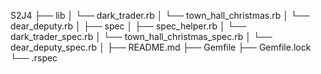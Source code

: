 S2J4
├── lib
│   └── dark_trader.rb
│   └── town_hall_christmas.rb
│   └── dear_deputy.rb
│
├── spec
│   ├── spec_helper.rb
│   └── dark_trader_spec.rb
│   └── town_hall_christmas_spec.rb
│   └── dear_deputy_spec.rb
│
├── README.md
├── Gemfile
├── Gemfile.lock
└── .rspec

